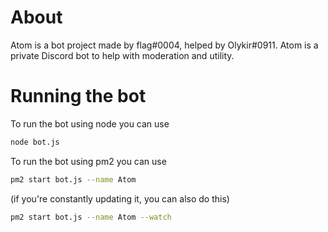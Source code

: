 # About
Atom is a bot project made by flag#0004, helped by Olykir#0911. Atom is a private Discord bot to help with moderation and utility.

# Running the bot
To run the bot using node you can use
```bash
node bot.js
```
To run the bot using pm2 you can use
```bash
pm2 start bot.js --name Atom 
```
(if you're constantly updating it, you can also do this)
```bash
pm2 start bot.js --name Atom --watch
```

